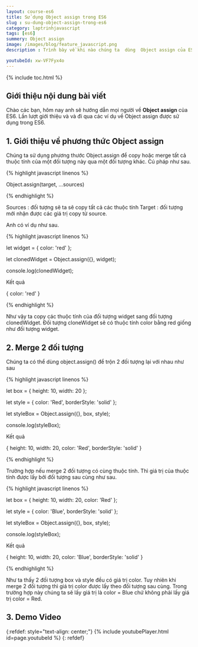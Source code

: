 ```yaml
---
layout: course-es6
title: Sử dụng Object assign trong ES6 
slug : su-dung-object-assign-trong-es6
category: laptrinhjavascript
tags: [es6]
summery: Object assign
image: /images/blog/feature_javascript.png
description : Trình bày về khi nào chúng ta  dùng  Object assign của ES6. Lần lượt giới thiệu và và đi qua các ví dụ về Object assign được sử dụng trong ES6.

youtubeId: xw-VF7Fyx4o
---
```


{% include toc.html %}

## **Giới thiệu nội dung bài viết**

Chào các bạn, hôm nay anh sẽ hướng dẫn mọi người về  <b>Object assign</b> của ES6. Lần lượt giới thiệu và và đi qua các ví dụ về Object assign được sử dụng trong ES6.

## **1. Giới thiệu về phương thức Object assign**

Chúng ta sử dụng phương thước Object.assign để copy hoặc merge tất cả thuộc tính của một đối tượng này qua một đối tượng khác. Cú pháp như sau.


{% highlight javascript  linenos %}

Object.assign(target, ...sources)

{% endhighlight %}

Sources : đối tượng sẽ ta sẽ copy tất cả các thuộc tính
Target : đối tượng mới nhận được các giá trị copy từ source.

Anh có ví dụ như sau.

{% highlight javascript  linenos %}

let widget = {
    color: 'red'
};

let clonedWidget = Object.assign({}, widget);

console.log(clonedWidget);

Kết quả

{ color: 'red' }

{% endhighlight %}

Như vậy ta copy các thuộc tính của đối tượng widget sang đối tượng clonedWidget. Đối tượng cloneWidget sẽ có thuộc tính color bằng red giống như đối tượng widget.

## **2. Merge 2 đối tượng**

Chúng ta có thể dùng object.assign() để trộn 2 đối tượng lại với nhau như sau

{% highlight javascript  linenos %}

let box = {
    height: 10,
    width: 20
};

let style = {
    color: 'Red',
    borderStyle: 'solid'
};

let styleBox = Object.assign({}, box, style);

console.log(styleBox);

Kết quả

{
    height: 10,
    width: 20,
    color: 'Red',
    borderStyle: 'solid'
}

{% endhighlight %}

Trường hợp nếu merge 2 đối tượng có cùng thuộc tính. Thì giá trị của thuộc tính được lấy bởi đối tượng sau cùng như sau.

{% highlight javascript  linenos %}

let box = {
    height: 10,
    width: 20,
    color: 'Red'
};

let style = {
    color: 'Blue',
    borderStyle: 'solid'
};

let styleBox = Object.assign({}, box, style);

console.log(styleBox);

Kết quả

{
    height: 10,
    width: 20,
    color: 'Blue',
    borderStyle: 'solid'
}

{% endhighlight %}

Như ta thấy 2 đối tượng box và style đều có giá trị color. Tuy nhiên khi merge 2 đối tượng thì giá trị color được lấy theo đối tượng sau cùng. Trong trường hợp này chúng ta sẽ lấy giá trị là color = Blue chứ không phải lấy giá trị color = Red.

## **3. Demo Video**

{:refdef: style="text-align: center;"}
{% include youtubePlayer.html id=page.youtubeId %}
{: refdef}




























